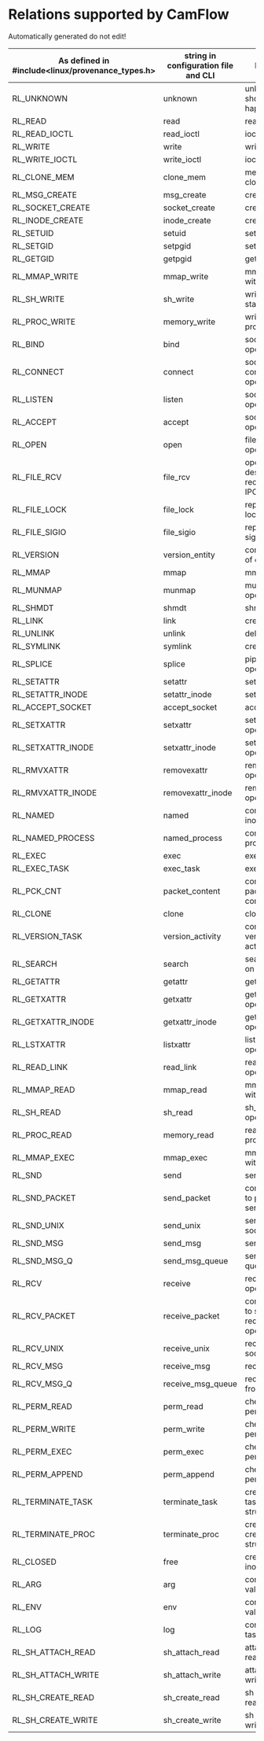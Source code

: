 # Relations supported by CamFlow

Automatically generated do not edit!

As defined in #include<linux/provenance_types.h>|string in configuration file and CLI|Description|
------------------------------------------------|------------------------------------|-----------|
RL_UNKNOWN|unknown|unknown relation should not happen|
RL_READ|read|read to inode|
RL_READ_IOCTL|read_ioctl|ioctl read|
RL_WRITE|write|write to inode|
RL_WRITE_IOCTL|write_ioctl|ioctl write|
RL_CLONE_MEM|clone_mem|memory copy on clone|
RL_MSG_CREATE|msg_create|create msg |
RL_SOCKET_CREATE|socket_create|create socket|
RL_INODE_CREATE|inode_create|create inode|
RL_SETUID|setuid|setuid|
RL_SETGID|setpgid|setpgid|
RL_GETGID|getpgid|getpgid|
RL_MMAP_WRITE|mmap_write|mmap mounting with write perm|
RL_SH_WRITE|sh_write|writing to shared state|
RL_PROC_WRITE|memory_write|writing to process memory |
RL_BIND|bind|socket bind operation|
RL_CONNECT|connect|socket connection operation|
RL_LISTEN|listen|socket listen operation|
RL_ACCEPT|accept|socket accept operation|
RL_OPEN|open|file open operation|
RL_FILE_RCV|file_rcv|open file descriptor recevied through IPC|
RL_FILE_LOCK|file_lock|represent file lock operation|
RL_FILE_SIGIO|file_sigio|represent IO signal|
RL_VERSION|version_entity|connect version of entity object|
RL_MMAP|mmap|mmap operation|
RL_MUNMAP|munmap|munmap operation|
RL_SHMDT|shmdt|shmdt operation|
RL_LINK|link|create a link|
RL_UNLINK|unlink|delete a link|
RL_SYMLINK|symlink|create a symlink|
RL_SPLICE|splice|pipe splice operation|
RL_SETATTR|setattr|setattr operation |
RL_SETATTR_INODE|setattr_inode|setattr operation |
RL_ACCEPT_SOCKET|accept_socket|accept operation |
RL_SETXATTR|setxattr|setxattr operation |
RL_SETXATTR_INODE|setxattr_inode|setxattr operation |
RL_RMVXATTR|removexattr|remove xattr operation |
RL_RMVXATTR_INODE|removexattr_inode|remove xattr operation |
RL_NAMED|named|connect path to inode|
RL_NAMED_PROCESS|named_process|connect path to process_memory|
RL_EXEC|exec|exec operation|
RL_EXEC_TASK|exec_task|exec operation|
RL_PCK_CNT|packet_content|connect netwrok packet to its content|
RL_CLONE|clone|clone operation|
RL_VERSION_TASK|version_activity|connection two versions of an activity|
RL_SEARCH|search|search operation on directory|
RL_GETATTR|getattr|getattr operation|
RL_GETXATTR|getxattr|getxattr operation |
RL_GETXATTR_INODE|getxattr_inode|getxattr operation |
RL_LSTXATTR|listxattr|listxattr operation|
RL_READ_LINK|read_link|readlink operation|
RL_MMAP_READ|mmap_read|mmap mounting with read perm|
RL_SH_READ|sh_read|sh_read operation|
RL_PROC_READ|memory_read|read from process memory|
RL_MMAP_EXEC|mmap_exec|mmap mounting with exec perm|
RL_SND|send|send over socket|
RL_SND_PACKET|send_packet|connect socket to packet on send operation|
RL_SND_UNIX|send_unix|send over unix socket|
RL_SND_MSG|send_msg|send message|
RL_SND_MSG_Q|send_msg_queue|send message to queue|
RL_RCV|receive|receive socket operation|
RL_RCV_PACKET|receive_packet|connect packet to socket on receive operation|
RL_RCV_UNIX|receive_unix|receive on unix socket|
RL_RCV_MSG|receive_msg|receive message|
RL_RCV_MSG_Q|receive_msg_queue|receive message from queue|
RL_PERM_READ|perm_read|check read permission|
RL_PERM_WRITE|perm_write|check write permission|
RL_PERM_EXEC|perm_exec|check exec permission|
RL_PERM_APPEND|perm_append|check append permission|
RL_TERMINATE_TASK|terminate_task|created when task data structure is freed|
RL_TERMINATE_PROC|terminate_proc|created when cred data structure is freed|
RL_CLOSED|free|created when an inode is freed|
RL_ARG|arg|connect arg value to process|
RL_ENV|env|connect env value to process|
RL_LOG|log|connect string to task|
RL_SH_ATTACH_READ|sh_attach_read|attach sh with read perm|
RL_SH_ATTACH_WRITE|sh_attach_write|attach sh with write perm|
RL_SH_CREATE_READ|sh_create_read|sh create with read perm|
RL_SH_CREATE_WRITE|sh_create_write|sh create with write perm|
